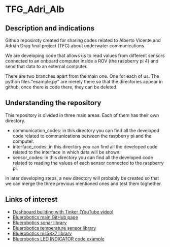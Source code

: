 # TFG_Adri_Alb

## Description and indications
Github reposiroty created for sharing codes related to Alberto Vicente and Adrián Drag final project (TFG) about underwater communications.

We are developing code that allows us to read values from different sensors connected to an onboard computer inside a ROV (the raspberry pi 4) and send that data to an external computer.

There are two branches apart from the main one. One for each of us. The python files "example.py" are merely there so that the directories appear in github, once there is code there, they can be deleted.

## Understanding the repository
This repository is divided in three main areas. Each of them has their own directory.
- communication_codes: in this directory you can find all the developed code related to communications between the raspberry pi and the computer.
- interface_codes: in this directory you can find all the developed code related to the interface in which data will be shown.
- sensor_codes: in this directory you can find all the developed code related to reading the values of each sensor connected to the raspberry pi.

In later developing steps, a new directory will probably be created so that we can merge the three previous mentioned ones and test them toghether.

## Links of interest

- [Dashboard building with Tinker (YouTube video)](https://www.youtube.com/watch?v=wXc581tdpRk&t=65s&ab_channel=Programatumicro)
- [Bluerobotics main GitHub page](https://github.com/bluerobotics)
- [Bluerobotics sonar library](https://github.com/bluerobotics/ping-python/tree/master)
- [Bluerobotics temperature sensor library](https://github.com/bluerobotics/tsys01-python/tree/master)
- [Bluerobotics ms5837 library](https://github.com/bluerobotics/ms5837-python)
- [Bluerobotics LED INDICATOR code example](https://bluerobotics.com/learn/indicator-light-installation/#example-code)
